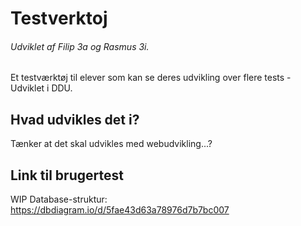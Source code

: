 # Testverktoj
###### Udviklet af Filip 3a og Rasmus 3i.
Et testværktøj til elever som kan se deres udvikling over flere tests - Udviklet i DDU.

## Hvad udvikles det i?
Tænker at det skal udvikles med webudvikling...?

## Link til brugertest
WIP
Database-struktur: https://dbdiagram.io/d/5fae43d63a78976d7b7bc007
